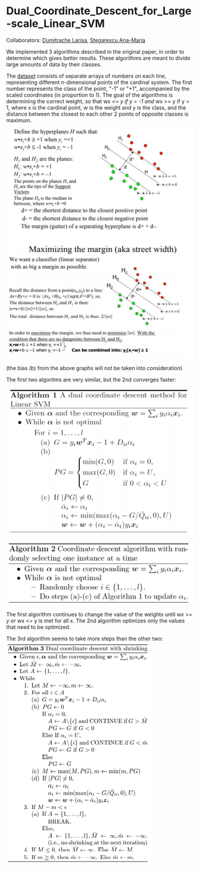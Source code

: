 # Dual_Coordinate_Descent_for_Large-scale_Linear_SVM

Collaborators: [Dumitrache Larisa](https://github.com/DLarisa),
               [Stegarescu Ana-Maria](https://github.com/StegarescuAnaMaria)
               
We implemented 3 algorithms described in the original paper, in order to determine which gives better results. These algorithms are meant to divide large amounts of data by their classes.

The [dataset](https://www.csie.ntu.edu.tw/~cjlin/libsvmtools/datasets/binary.html#a9a) consists of separate arrays of numbers on each line, representing different n-dimensional points of the cardinal system. The first number represents the class of the point, "-1" or "+1", accompanied by the scaled coordinates (in proportion to 1). The goal of the algorithms is determining the correct weight, so that w*x <= y if y = -1 and    w*x >= y if y = 1, where x is the cardinal point, w is the weight and y is the class, and the distance between the closest to each other 2 points of opposite classes is maximum.

![](image1.png)

(the bias (b) from the above graphs will not be taken into consideration)

The first two algoritms are very similar, but the 2nd converges faster:

![](image2.png)

![](image3.png)

The first algorithm continues to change the value of the weights until w*x >= y or w*x <= y is met for all x. The 2nd algorithm optimizes only the values that need to be optimized.

The 3rd algorithm seems to take more steps than the other two:
![](image4.png)



